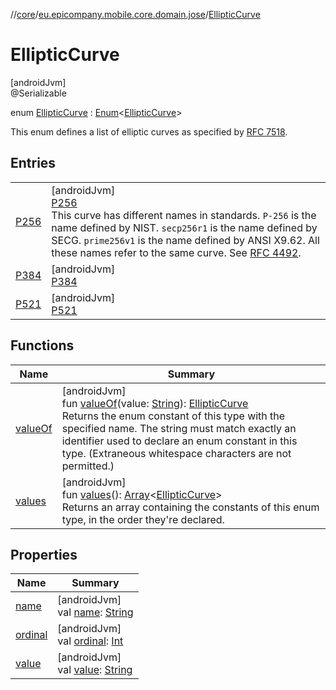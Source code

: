 //[core](../../../index.md)/[eu.epicompany.mobile.core.domain.jose](../index.md)/[EllipticCurve](index.md)

# EllipticCurve

[androidJvm]\
@Serializable

enum [EllipticCurve](index.md) : [Enum](https://kotlinlang.org/api/latest/jvm/stdlib/kotlin/-enum/index.html)&lt;[EllipticCurve](index.md)&gt; 

This enum defines a list of elliptic curves as specified by [RFC 7518](https://www.rfc-editor.org/rfc/rfc7518).

## Entries

| | |
|---|---|
| [P256](-p256/index.md) | [androidJvm]<br>[P256](-p256/index.md)<br>This curve has different names in standards. `P-256` is the name defined by NIST. `secp256r1` is the name defined by SECG. `prime256v1` is the name defined by ANSI X9.62. All these names refer to the same curve. See [RFC 4492](https://www.rfc-editor.org/rfc/rfc4492). |
| [P384](-p384/index.md) | [androidJvm]<br>[P384](-p384/index.md) |
| [P521](-p521/index.md) | [androidJvm]<br>[P521](-p521/index.md) |

## Functions

| Name | Summary |
|---|---|
| [valueOf](value-of.md) | [androidJvm]<br>fun [valueOf](value-of.md)(value: [String](https://kotlinlang.org/api/latest/jvm/stdlib/kotlin/-string/index.html)): [EllipticCurve](index.md)<br>Returns the enum constant of this type with the specified name. The string must match exactly an identifier used to declare an enum constant in this type. (Extraneous whitespace characters are not permitted.) |
| [values](values.md) | [androidJvm]<br>fun [values](values.md)(): [Array](https://kotlinlang.org/api/latest/jvm/stdlib/kotlin/-array/index.html)&lt;[EllipticCurve](index.md)&gt;<br>Returns an array containing the constants of this enum type, in the order they're declared. |

## Properties

| Name | Summary |
|---|---|
| [name](../../eu.epicompany.mobile.core.network.model.wallet/-payment-means-type-resource/-account/index.md#-372974862%2FProperties%2F-1060529556) | [androidJvm]<br>val [name](../../eu.epicompany.mobile.core.network.model.wallet/-payment-means-type-resource/-account/index.md#-372974862%2FProperties%2F-1060529556): [String](https://kotlinlang.org/api/latest/jvm/stdlib/kotlin/-string/index.html) |
| [ordinal](../../eu.epicompany.mobile.core.network.model.wallet/-payment-means-type-resource/-account/index.md#-739389684%2FProperties%2F-1060529556) | [androidJvm]<br>val [ordinal](../../eu.epicompany.mobile.core.network.model.wallet/-payment-means-type-resource/-account/index.md#-739389684%2FProperties%2F-1060529556): [Int](https://kotlinlang.org/api/latest/jvm/stdlib/kotlin/-int/index.html) |
| [value](value.md) | [androidJvm]<br>val [value](value.md): [String](https://kotlinlang.org/api/latest/jvm/stdlib/kotlin/-string/index.html) |
